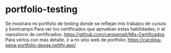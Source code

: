 # portfolio-testing
Se mostrara mi portfolio de testing donde se reflejan mis trabajos de cursos y bootcamps
Para ver los certificados que aprueban estas habilidades; ir al repositorio de certificados: https://github.com/caropenaIt/Mis-Certificados
Para verlos con más detalle, ir a mi sitio web de portfolio:  https://carolina-pena-portfolio-devqa.netlify.app/